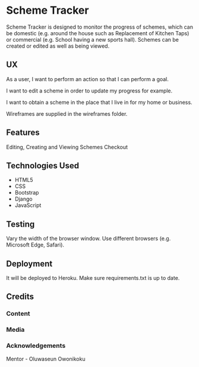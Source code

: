 # Scheme Tracker

Scheme Tracker is designed to monitor the progress of schemes, which can be domestic (e.g. around the house
such as Replacement of Kitchen Taps) or commercial (e.g. School having a new sports hall).  Schemes can be created or edited as well
as being viewed.

## UX

As a user, I want to perform an action so that I can perform a goal.

I want to edit a scheme in order to update my progress for example.

I want to obtain a scheme in the place that I live in for my home or business.

Wireframes are supplied in the wireframes folder.

## Features

Editing, Creating and Viewing Schemes
Checkout

## Technologies Used

* HTML5
* CSS
* Bootstrap
* Django
* JavaScript

## Testing

Vary the width of the browser window.  Use different browsers (e.g. Microsoft Edge, Safari).

## Deployment

It will be deployed to Heroku.  Make sure requirements.txt is up to date.

## Credits

### Content

### Media

### Acknowledgements

Mentor - Oluwaseun Owonikoku